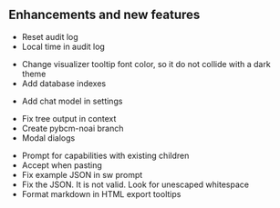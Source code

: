 ## Enhancements and new features

- Reset audit log
- Local time in audit log
+ Change visualizer tooltip font color, so it do not collide with a dark theme
+ Add database indexes
- Add chat model in settings
+ Fix tree output in context
+ Create pybcm-noai branch
+ Modal dialogs
- Prompt for capabilities with existing children
- Accept when pasting
- Fix example JSON in sw prompt
- Fix the JSON. It is not valid. Look for unescaped whitespace
- Format markdown in HTML export tooltips




